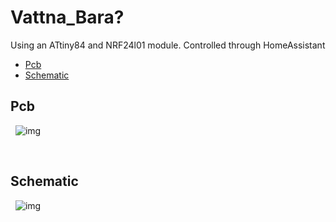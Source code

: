 # Vattna_Bara?

Using an ATtiny84 and NRF24l01 module.
Controlled through HomeAssistant

- [Pcb](#Pcb)
- [Schematic](#Schematic)

## Pcb
&nbsp;
![img](https://github.com/Peppson/Vattna_Bara/blob/main/Pcb.png)

&nbsp;
## Schematic
&nbsp;
![img](https://github.com/Peppson/Vattna_Bara/blob/main/Schematic.png)

